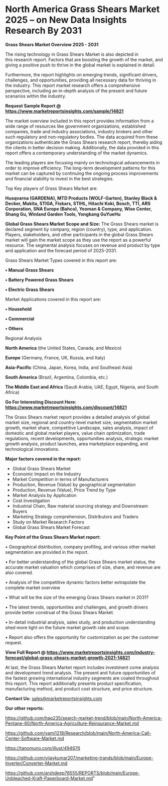 # North America Grass Shears Market 2025 – on New Data Insights Research By 2031

<Strong> Grass Shears Market Overview 2025 - 2031</strong>

The rising technology in Grass Shears Market is also depicted in this research report. Factors that are boosting the growth of the market, and giving a positive push to thrive in the global market is explained in detail.

Furthermore, the report highlights on emerging trends, significant drivers, challenges, and opportunities, providing all necessary data for thriving in the industry. This report market research offers a comprehensive perspective, including an in-depth analysis of the present and future scenarios within the industry.

<strong>Request Sample Report @ <a href=https://www.marketreportsinsights.com/sample/14821>https://www.marketreportsinsights.com/sample/14821</a></strong>

The market overview included in this report provides information from a wide range of resources like government organizations, established companies, trade and industry associations, industry brokers and other such regulatory and non-regulatory bodies. The data acquired from these organizations authenticate the Grass Shears research report, thereby aiding the clients in better decision making. Additionally, the data provided in this report offers a contemporary understanding of the market dynamics.

The leading players are focusing mainly on technological advancements in order to improve efficiency. The long-term development patterns for this market can be captured by continuing the ongoing process improvements and financial stability to invest in the best strategies.

Top Key players of Grass Shears Market are:

<strong>Husqvarna (GARDENA), MTD Products (WOLF-Garten), Stanley Black & Decker, Makita, STIGA, Fiskars, STIHL, Hitachi Koki, Bosch, TTI, ARS Corporation, SNA Europe (Bahco), Yeoman & Company, Wise Center, Shang Gu, Winland Garden Tools, Yongkang GuYueHu</strong>

<strong><b>Global Grass Shears Market Scope and Size:</b></strong>
The Grass Shears market is declared segment by company, region (country), type, and application. Players, stakeholders, and other participants in the global Grass Shears market will gain the market scope as they use the report as a powerful resource. The segmental analysis focuses on revenue and product by type and application and the forecast period of 2025-2031.

Grass Shears Market Types covered in this report are:

<strong>• Manual Grass Shears

• Battery Powered Grass Shears

• Electric Grass Shears</strong>

Market Applications covered in this report are:

<strong>• Household

• Commercial

• Others</strong> 

Regional Analysis

<strong>North America</strong> (the United States, Canada, and Mexico)

<strong>Europe</strong> (Germany, France, UK, Russia, and Italy)

<strong>Asia-Pacific</strong> (China, Japan, Korea, India, and Southeast Asia)

<strong>South America</strong> (Brazil, Argentina, Colombia, etc.)

<strong>The Middle East and Africa</strong> (Saudi Arabia, UAE, Egypt, Nigeria, and South Africa)

<strong>Go For Interesting Discount Here: <a href=https://www.marketreportsinsights.com/discount/14821>https://www.marketreportsinsights.com/discount/14821</a></strong>

The Grass Shears market report provides a detailed analysis of global market size, regional and country-level market size, segmentation market growth, market share, competitive Landscape, sales analysis, impact of domestic and global market players, value chain optimization, trade regulations, recent developments, opportunities analysis, strategic market growth analysis, product launches, area marketplace expanding, and technological innovations.

<strong><b>Major factors covered in the report:</b></strong>
<ul>
  <li>Global Grass Shears Market </li>
  <li>Economic Impact on the Industry</li>
  <li>Market Competition in terms of Manufacturers</li>
  <li>Production, Revenue (Value) by geographical segmentation</li>
  <li>Production, Revenue (Value), Price Trend by Type</li>
  <li>Market Analysis by Application</li>
  <li>Cost Investigation</li>
  <li>Industrial Chain, Raw material sourcing strategy and Downstream Buyers</li>
  <li>Marketing Strategy comprehension, Distributors and Traders</li>
  <li>Study on Market Research Factors</li>
  <li>Global Grass Shears Market Forecast</li>
</ul>

<strong><b>Key Point of the Grass Shears Market report:</b></strong>

• Geographical distribution, company profiling, and various other market segmentation are provided in the report.

• For better understanding of the global Grass Shears market status, the accurate market valuation which comprises of size, share, and revenue are also covered.

• Analysis of the competitive dynamic factors better extrapolate the complete market overview

• What will be the size of the emerging Grass Shears market in 2031?

• The latest trends, opportunities and challenges, and growth drivers provide better construal of the Grass Shears Market.

• In-detail industrial analysis, sales study, and production understanding shed more light on the future market growth rate and scope.

• Report also offers the opportunity for customization as per the customer request.

<strong><b>View Full Report @ <a href=https://www.marketreportsinsights.com/industry-forecast/global-grass-shears-market-growth-2021-14821>https://www.marketreportsinsights.com/industry-forecast/global-grass-shears-market-growth-2021-14821</a></b></strong>


At last, the Grass Shears Market report includes investment come analysis and development trend analysis. The present and future opportunities of the fastest growing international industry segments are coated throughout this report. This report additionally presents product specification, manufacturing method, and product cost structure, and price structure.

<strong>Contact Us:</strong>
sales@marketreportsinsights.com

<strong>Our other reports:</strong>

<a href=https://github.com/haq235/search-market-trend/blob/main/North-America-Pentane-60/North-America-Agriculture-Reinsurance-Market.md>https://github.com/haq235/search-market-trend/blob/main/North-America-Pentane-60/North-America-Agriculture-Reinsurance-Market.md</a>

<a href=https://github.com/yami1218/Research/blob/main/North-America-Call-Center-Software-Market.md>https://github.com/yami1218/Research/blob/main/North-America-Call-Center-Software-Market.md</a>

<a href=https://tanomuno.com/illust/494676>https://tanomuno.com/illust/494676</a>

<a href=https://github.com/vijaykumar207/marketing-trands/blob/main/Europe-Inverter/Converter-Market.md>https://github.com/vijaykumar207/marketing-trands/blob/main/Europe-Inverter/Converter-Market.md</a>

<a href=https://github.com/arshdeep76555/REPORTS/blob/main/Europe-Unbleached-Kraft-Paperboard-Market.md>https://github.com/arshdeep76555/REPORTS/blob/main/Europe-Unbleached-Kraft-Paperboard-Market.md</a>"
